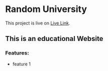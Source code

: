 # Random University

This project is live on [Live Link](https://github.com/facebook/create-react-app).

## This is an educational Website


### Features: 

- feature 1
 
